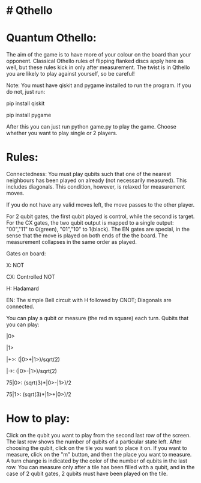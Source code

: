 # # Qthello

# Quantum Othello:
The aim of the game is to have more of your colour on the board than your opponent. Classical Othello rules of flipping flanked discs apply here as well, but these rules kick in only after measurement. The twist is in Qthello you are likely to play against yourself, so be careful!

Note: You must have qiskit and pygame installed to run the program. If you do not, just run:

pip install qiskit

pip install pygame

After this you can just run python game.py to play the game. Choose whether you want to play single or 2 players.

# Rules:

Connectedness: You must play qubits such that one of the nearest neighbours has been played on already (not necessarily measured). This includes diagonals. This condition, however, is relaxed for measurement moves.

If you do not have any valid moves left, the move passes to the other player.

For 2 qubit gates, the first qubit played is control, while the second is target.
For the CX gates, the two qubit output is mapped to a single output: "00","11" to 0(green), "01","10" to 1(black).
The EN gates are special, in the sense that the move is played on both ends of the the board. The measurement collapses in the same order as played.

Gates on board:

X: NOT 

CX: Controlled NOT

H: Hadamard

EN: The simple Bell circuit with H followed by CNOT; Diagonals are connected.


You can play a qubit or measure (the red m square) each turn.
Qubits that you can play:

|0>

|1>

|+>: (|0>+|1>)/sqrt(2)

|->: (|0>-|1>)/sqrt(2)

75|0>: (sqrt(3)*|0>-|1>)/2

75|1>: (sqrt(3)*|1>+|0>)/2

# How to play:
Click on the qubit you want to play from the second last row of the screen. The last row shows the number of qubits of a particular state left. After choosing the qubit, click on the tile you want to place it on. If you want to measure, click on the "m" button, and then the place you want to measure.
A turn change is indicated by the color of the number of qubits in the last row. You can measure only after a tile has been filled with a qubit, and in the case of 2 qubit gates, 2 qubits must have been played on the tile.
